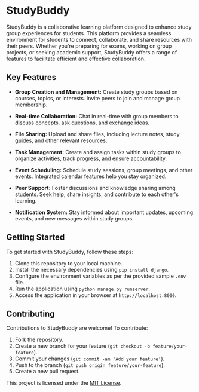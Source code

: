 # StudyBuddy

StudyBuddy is a collaborative learning platform designed to enhance study group experiences for students. This platform provides a seamless environment for students to connect, collaborate, and share resources with their peers. Whether you're preparing for exams, working on group projects, or seeking academic support, StudyBuddy offers a range of features to facilitate efficient and effective collaboration.

## Key Features

- **Group Creation and Management:** Create study groups based on courses, topics, or interests. Invite peers to join and manage group membership.
  
- **Real-time Collaboration:** Chat in real-time with group members to discuss concepts, ask questions, and exchange ideas.
  
- **File Sharing:** Upload and share files, including lecture notes, study guides, and other relevant resources.
  
- **Task Management:** Create and assign tasks within study groups to organize activities, track progress, and ensure accountability.
  
- **Event Scheduling:** Schedule study sessions, group meetings, and other events. Integrated calendar features help you stay organized.
  
- **Peer Support:** Foster discussions and knowledge sharing among students. Seek help, share insights, and contribute to each other's learning.
  
- **Notification System:** Stay informed about important updates, upcoming events, and new messages within study groups.

## Getting Started

To get started with StudyBuddy, follow these steps:

1. Clone this repository to your local machine.
2. Install the necessary dependencies using `pip install django`.
3. Configure the environment variables as per the provided sample `.env` file.
4. Run the application using `python manage.py runserver`.
5. Access the application in your browser at `http://localhost:8000`.

## Contributing

Contributions to StudyBuddy are welcome! To contribute:

1. Fork the repository.
2. Create a new branch for your feature (`git checkout -b feature/your-feature`).
3. Commit your changes (`git commit -am 'Add your feature'`).
4. Push to the branch (`git push origin feature/your-feature`).
5. Create a new pull request.


This project is licensed under the [MIT License](LICENSE).
